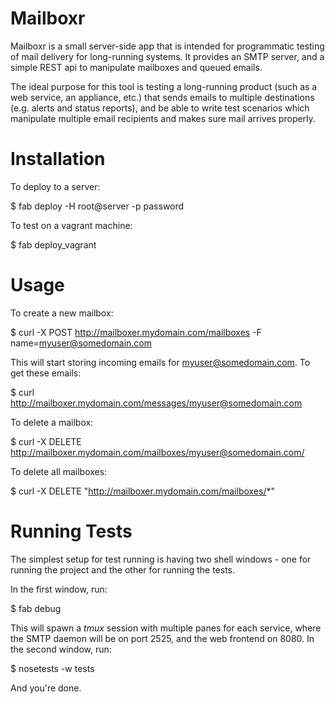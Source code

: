 Mailboxr
========

Mailboxr is a small server-side app that is intended for programmatic testing of mail delivery for long-running systems. It provides an SMTP server, and a simple REST api to manipulate mailboxes and queued emails.

The ideal purpose for this tool is testing a long-running product (such as a web service, an appliance, etc.) that sends emails to multiple destinations (e.g. alerts and status reports), and be able to write test scenarios which manipulate multiple email recipients and makes sure mail arrives properly.

Installation
============

To deploy to a server:

   $ fab deploy -H root@server -p password

To test on a vagrant machine:

   $ fab deploy_vagrant


Usage
=====

To create a new mailbox:

   $ curl -X POST http://mailboxer.mydomain.com/mailboxes -F name=myuser@somedomain.com

This will start storing incoming emails for myuser@somedomain.com. To get these emails:

   $ curl http://mailboxer.mydomain.com/messages/myuser@somedomain.com

To delete a mailbox:

   $ curl -X DELETE http://mailboxer.mydomain.com/mailboxes/myuser@somedomain.com/

To delete all mailboxes:

   $ curl -X DELETE "http://mailboxer.mydomain.com/mailboxes/*"

Running Tests
=============

The simplest setup for test running is having two shell windows - one for running the project and the other for running the tests.

In the first window, run:

   $ fab debug

This will spawn a *tmux* session with multiple panes for each service, where the SMTP daemon will be on port 2525, and the web frontend on 8080. In the second window, run:

   $ nosetests -w tests

And you're done.